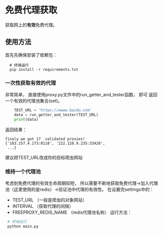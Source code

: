 # 免费代理获取
  获取网上的**有效**免费代理。
 
  
## 使用方法
 首先先确保安装了依赖包：
 ```
   # 终端运行
   pip install -r requirements.txt
```
### 一次性获取有效的代理
  非常简单， 直接使用proxy.py文件中的run_getter_and_tester函数， 即可
 返回一个有效的代理池集合(set)。


```python
    TEST_URL = 'https://wwww.baidu.com'
    data = run_getter_and_tester(TEST_URL)
    print(data)
```
返回结果：
```
finaly we got 17  validated proxies!
{'183.157.4.173:8118', '222.128.9.235:33428', 
 ...}

```
建议把TEST_URL改成你的目标爬虫网站

### 维持一个代理池
  考虑到免费代理的有效生命周期较短， 所以需要不断地获取免费代理->加入代理池（这里使用的是redis）->验证池中代理的有效性。
在设置完settings中的：
- TEST_URL （一般是爬虫的对象网站）
- INTERVAL （获取代理的间隔）
- FREEPROXY_REDIS_NAME （redis代理池名称）
运行方法：

```python
 # 终端运行
 python main.py
```

 
   

